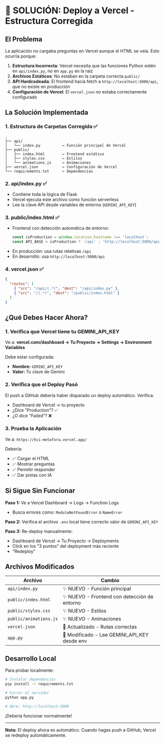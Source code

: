 # 🚀 SOLUCIÓN: Deploy a Vercel - Estructura Corregida

## El Problema
La aplicación no cargaba preguntas en Vercel aunque el HTML se veía. Esto ocurría porque:

1. **Estructura Incorrecta**: Vercel necesita que las funciones Python estén en `api/index.py`, no en `app.py` en la raíz
2. **Archivos Estáticos**: No estaban en la carpeta correcta `public/`
3. **API Hardcodeada**: El frontend hacía fetch a `http://localhost:5000/api`, que no existe en producción
4. **Configuración de Vercel**: El `vercel.json` no estaba correctamente configurado

## La Solución Implementada

### 1. **Estructura de Carpetas Corregida** ✅
```
.
├── api/
│   └── index.py          ← Función principal de Vercel
├── public/
│   ├── index.html        ← Frontend estático
│   ├── styles.css        ← Estilos
│   └── animations.js     ← Animaciones
├── vercel.json           ← Configuración de Vercel
└── requirements.txt      ← Dependencias
```

### 2. **api/index.py** ✅
- Contiene toda la lógica de Flask
- Vercel ejecuta este archivo como función serverless
- Lee la clave API desde variables de entorno (`GEMINI_API_KEY`)

### 3. **public/index.html** ✅
- Frontend con detección automática de entorno:
  ```javascript
  const isProduction = window.location.hostname !== 'localhost';
  const API_BASE = isProduction ? '/api' : 'http://localhost:5000/api';
  ```
- En producción: usa rutas relativas `/api`
- En desarrollo: usa `http://localhost:5000/api`

### 4. **vercel.json** ✅
```json
{
  "routes": [
    { "src": "/api/(.*)", "dest": "/api/index.py" },
    { "src": "/(.*)", "dest": "/public/index.html" }
  ]
}
```

## ¿Qué Debes Hacer Ahora?

### 1. Verifica que Vercel tiene tu GEMINI_API_KEY
Ve a: **vercel.com/dashboard → Tu Proyecto → Settings → Environment Variables**

Debe estar configurada:
- **Nombre:** `GEMINI_API_KEY`
- **Valor:** Tu clave de Gemini

### 2. Verifica que el Deploy Pasó
El push a GitHub debería haber disparado un deploy automático. Verifica:
- Dashboard de Vercel → tu proyecto
- ¿Dice "Production"? ✅
- ¿O dice "Failed"? ❌

### 3. Prueba la Aplicación
Ve a: `https://hci-metafora.vercel.app/`

Debería:
- ✅ Cargar el HTML
- ✅ Mostrar preguntas
- ✅ Permitir responder
- ✅ Dar pistas con IA

## Si Sigue Sin Funcionar

**Paso 1:** Ve a Vercel Dashboard → Logs → Function Logs
- Busca errores como: `ModuleNotFoundError` o `NameError`

**Paso 2:** Verifica el archivo `.env` local tiene correcto valor de `GEMINI_API_KEY`

**Paso 3:** Re-deploy manualmente:
- Dashboard de Vercel → Tu Proyecto → Deployments
- Click en los "3 puntos" del deployment más reciente
- "Redeploy"

## Archivos Modificados

| Archivo | Cambio |
|---------|--------|
| `api/index.py` | ✨ NUEVO - Función principal |
| `public/index.html` | ✨ NUEVO - Frontend con detección de entorno |
| `public/styles.css` | ✨ NUEVO - Estilos |
| `public/animations.js` | ✨ NUEVO - Animaciones |
| `vercel.json` | 🔧 Actualizado - Rutas correctas |
| `app.py` | 📝 Modificado - Lee GEMINI_API_KEY desde env |

## Desarrollo Local

Para probar localmente:

```bash
# Instalar dependencias
pip install -r requirements.txt

# Correr el servidor
python app.py

# Abre: http://localhost:5000
```

¡Debería funcionar normalmente!

---

**Nota:** El deploy ahora es automático. Cuando hagas push a GitHub, Vercel se redeploy automáticamente.
